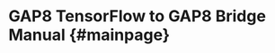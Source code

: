 GAP8 TensorFlow to GAP8 Bridge Manual                         {#mainpage}
=====================================
